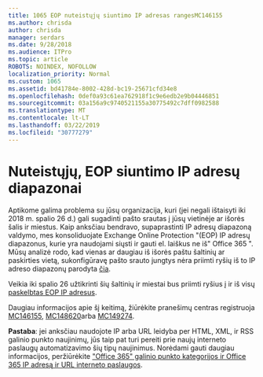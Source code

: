```yaml
---
title: 1065 EOP nuteistųjų siuntimo IP adresas rangesMC146155
ms.author: chrisda
author: chrisda
manager: serdars
ms.date: 9/28/2018
ms.audience: ITPro
ms.topic: article
ROBOTS: NOINDEX, NOFOLLOW
localization_priority: Normal
ms.custom: 1065
ms.assetid: bd41784e-8002-428d-bc19-25671cfd34e8
ms.openlocfilehash: 0def0a93c61ea762918f1c9e6edb2e9b04446851
ms.sourcegitcommit: 03a156a9c9740521155a30775492c7dff0982588
ms.translationtype: MT
ms.contentlocale: lt-LT
ms.lasthandoff: 03/22/2019
ms.locfileid: "30777279"
---
```

# <a name="deprecation-of-eop-outbound-ip-address-ranges"></a>Nuteistųjų, EOP siuntimo IP adresų diapazonai

Aptikome galima problema su jūsų organizacija, kuri (jei negali ištaisyti iki 2018 m. spalio 26 d.) gali sugadinti pašto srautas į jūsų vietinėje ar išorės šalis ir miestus. Kaip anksčiau bendravo, supaprastinti IP adresų diapazoną valdymo, mes konsoliduojate Exchange Online Protection "(EOP) IP adresų diapazonus, kurie yra naudojami siųsti ir gauti el. laiškus ne iš" Office 365 ". Mūsų analizė rodo, kad vienas ar daugiau iš išorės paštu šaltinių ar paskirties vietą, sukonfigūravę pašto srauto jungtys nėra priimti ryšių iš to IP adreso diapazonų parodyta [čia](https://docs.microsoft.com/office365/SecurityCompliance/eop/exchange-online-protection-ip-addresses).
  
Veikia iki spalio 26 užtikrinti šių šaltinių ir miestai bus priimti ryšius į ir iš visų [paskelbtas EOP IP adresus](https://docs.microsoft.com/office365/SecurityCompliance/eop/exchange-online-protection-ip-addresses).
  
Daugiau informacijos apie šį keitimą, žiūrėkite pranešimų centras registruoja [MC146155](https://portal.office.com/AdminPortal/home?switchtomodern=true#/MessageCenter?id=MC146155), [MC148620](https://portal.office.com/AdminPortal/home?switchtomodern=true#/MessageCenter?id=MC148620)arba [MC149274](https://portal.office.com/AdminPortal/home?switchtomodern=true#/MessageCenter?id=MC149274).
  
 **Pastaba**: jei anksčiau naudojote IP arba URL leidyba per HTML, XML, ir RSS galinio punkto naujinimų, jūs taip pat turi pereiti prie naujų interneto paslaugų automatizavimo šių tipų naujinimus. Norėdami gauti daugiau informacijos, peržiūrėkite ["Office 365" galinio punkto kategorijos ir Office 365 IP adresą ir URL interneto paslaugos](https://techcommunity.microsoft.com/t5/Office-365-Blog/Announcing-Office-365-endpoint-categories-and-Office-365-IP/ba-p/177638).
  

